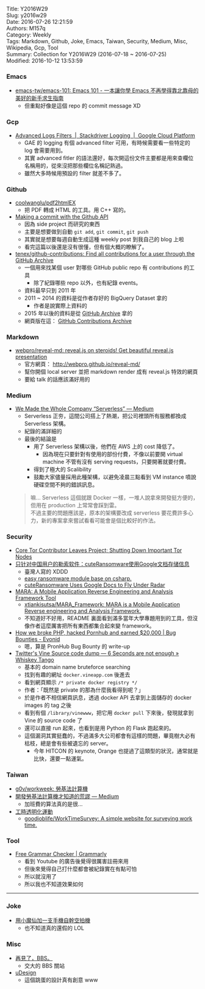Title: Y2016W29  
Slug: y2016w29  
Date: 2016-07-26 12:21:59  
Authors: M157q  
Category: Weekly  
Tags: Markdown, Github, Joke, Emacs, Taiwan, Security, Medium, Misc, Wikipedia, Gcp, Tool  
Summary: Collection for Y2016W29 (2016-07-18 ~ 2016-07-25)  
Modified: 2016-10-12 13:53:59  
  
  
  
### Emacs  
  
+ [emacs-tw/emacs-101: Emacs 101 - 一本讓你學 Emacs 不再學得靠北靠母的美好的新手求生指南](https://github.com/emacs-tw/emacs-101)  
    + 但重點好像是這個 repo 的 commit message XD  
  
  
### Gcp  
  
+ [Advanced Logs Filters  |  Stackdriver Logging  |  Google Cloud Platform](https://cloud.google.com/logging/docs/view/advanced_filters)  
    + GAE 的 logging 有個 advanced filter 可用，有時候需要看一些特定的 log 會需要用到。  
    + 其實 advanced fitler 的語法還好，每次開這份文件主要都是用來查欄位名稱用的，從來沒把那些欄位名稱記熟過。  
    + 雖然大多時候用預設的 filter 就差不多了。  
  
  
### Github  
  
+ [coolwanglu/pdf2htmlEX](https://github.com/coolwanglu/pdf2htmlEX)  
    + 把 PDF 轉成 HTML 的工具。用 C++ 寫的。  
+ [Making a commit with the Github API](http://mdswanson.com/blog/2011/07/23/digging-around-the-github-api-take-2.html)  
    + 因為 side project 而研究的東西  
    + 主要是想要做到自動 `git add`, `git commit`, `git push`  
    + 其實就是想要每週自動生成這種 weekly post 到我自己的 blog 上啦  
    + 看完這篇以後還是沒有很懂，但有個大概的瞭解了。  
+ [tenex/github-contributions: Find all contributions for a user through the GitHub Archive](https://github.com/tenex/github-contributions)  
    + 一個用來找某個 user 對哪些 GitHub public repo 有 contributions 的工具  
        + 除了紀錄哪些 repo 以外，也有紀錄 events。  
    + 資料最早只到 2011 年  
    + 2011 ~ 2014 的資料是從作者存好的 BigQuery Dataset 拿的  
        + 作者是說實際上資料的  
    + 2015 年以後的資料是從 [GitHub Archive](https://www.githubarchive.org/) 拿的  
    + 網頁版在這： [GitHub Contributions Archive](http://githubcontributions.io/)  
  
  
### Markdown  
  
+ [webpro/reveal-md: reveal.js on steroids! Get beautiful reveal.js presentation](https://github.com/webpro/reveal-md)  
    + 官方網頁： <http://webpro.github.io/reveal-md/>  
    + 幫你開個 local server 並把 markdown render 成有 reveal.js 特效的網頁  
    + 要給 talk 的話應該滿好用的  
  
  
### Medium  
  
+ [We Made the Whole Company “Serverless” — Medium](https://medium.com/@CloudSploit/we-made-the-whole-company-serverless-5a91c27cd8c4)  
    + Serverless 正夯，這間公司搭上了熱潮，把公司裡頭所有服務都換成 Serverless 架構。  
    + 紀錄的滿詳細的  
    + 最後的結論是  
        + 用了 Serverless 架構以後，他們在 AWS 上的 cost 降低了。  
            + 因為現在只要針對有使用的部份付費，不像以前要開 virtual machine 不管有沒有 serving requests，只要開著就要付費。  
        + 得到了極大的 Scalibility  
        + 鼓勵大家儘量採用此種架構，以避免凌晨三點看到 VM instance 噴說硬碟空間不夠的錯誤訊息。  
    > 嘛... Serverless 這個就跟 Docker 一樣，一堆人說拿來開發挺方便的，但用在 production 上常常會踩到雷。  
    > 不過主要的問題應該是，原本的架構要改成 serverless 要花費許多心力，新的專案拿來嘗試看看可能會是個比較好的作法。  
  
  
### Security  
  
+ [Core Tor Contributor Leaves Project; Shutting Down Important Tor Nodes](http://thehackernews.com/2016/07/tor-anonymity-node.html)  
+ [只针对中国用户的勒索软件：cuteRansomware使用Google文档存储信息](http://bobao.360.cn/news/detail/3311.html)  
    + 臺灣人寫的 XDDD  
    + [easy ransomware module base on csharp.](https://github.com/aaaddress1/my-Little-Ransomware)  
    + [cuteRansomware Uses Google Docs to Fly Under Radar](https://resources.netskope.com/h/i/271578954-cuteransomware-uses-google-docs-to-fly-under-radar)  
+ [MARA: A Mobile Application Reverse Engineering and Analysis Framework Tool](http://blog.hackersonlineclub.com/2016/07/mara-mobile-application-reverse.html)  
    + [xtiankisutsa/MARA_Framework: MARA is a Mobile Application Reverse engineering and Analysis Framework.](https://github.com/xtiankisutsa/MARA_Framework)  
    + 不知道好不好用，README 裏面看到滿多當年大學專題用到的工具，但沒像作者這麼厲害把所有東西都集合起來變 framework。  
+ [How we broke PHP, hacked Pornhub and earned $20,000 | Bug Bounties - Evonid](https://www.evonide.com/how-we-broke-php-hacked-pornhub-and-earned-20000-dollar/)  
    + 嗯，算是 PronHub Bug Bounty 的 write-up  
+ [Twitter's Vine Source code dump — 6 Seconds are not enough » Whiskey Tango ](https://avicoder.me/2016/07/22/Twitter-Vine-Source-code-dump/)  
    + 基本的 domain name bruteforce searching  
    + 找到有趣的網址 `docker.vineapp.com` 後進去  
    + 看到網頁顯示 ` /* private docker registry */ `  
    + 作者：「既然是 private 的那為什麼我看得到呢？」  
    + 於是作者不相信網頁訊息，透過 docker API 去拿到上面儲存的 docker images 的 tag 之後  
    + 看到有個 `/library/vinewww`，把它用 `docker pull` 下來後，發現就拿到 Vine 的 source code 了  
    + 還可以直接 run 起來，也看到是用 Python 的 Flask 跑起來的。  
    + 這個漏洞其實挺蠢的，不過滿多大公司都會有這樣的問題，畢竟樹大必有枯枝，總是會有些被遺忘的 server。  
        + 今年 HITCON 的 keynote, Orange 也提過了這類型的狀況，通常就是比快，還要一點運氣。  
  
  
### Taiwan  
  
+ [g0v/workweek: 勞基法計算機](https://github.com/g0v/workweek)  
+ [開發勞基法計算機才知道的荒謬 — Medium](https://medium.com/@yurenju/%E5%8B%9E%E5%9F%BA%E6%B3%95%E4%BF%AE%E6%B3%95%E8%A8%88%E7%AE%97%E6%A9%9F-8f570d45d4ae#.5vl4ilcx3)  
    + 加班費的算法真的是很...  
+ [工時透明化運動](https://worktime.goodjob.life/)  
    + [goodjoblife/WorkTimeSurvey: A simple website for surveying work time.](https://github.com/goodjoblife/WorkTimeSurvey)  
  
  
### Tool  
  
+ [Free Grammar Checker | Grammarly](https://app.grammarly.com/)  
    + 看到 Youtube 的廣告後覺得很厲害註冊來用  
    + 但後來覺得自己打什麼都會被紀錄實在有點可怕  
    + 所以就沒用了  
    + 所以我也不知道效果如何  
  
  
---  
  
  
### Joke  
  
+ [用小魔仙加一支手機自幹空拍機](http://imgur.com/86AQwOO)  
    + 也不知道真的還假的 LOL  
  
  
### Misc  
  
+ [再見了，BBS。](http://www.bs2.to/)  
    + 交大的 BBS 關站  
+ [uDesign](http://shopping.udn.com/mall/cus/event/eventPage.do?header=false&type=UD&url=http://img.udn.com/art/UDesign/event/201607/animal_savior/index.html)  
    + 這個跳蛋的設計真有創意 www  
